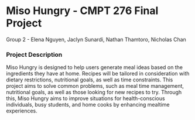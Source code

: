 # Miso Hungry - CMPT 276 Final Project

Group 2 - Elena Nguyen, Jaclyn Sunardi, Nathan Thamtoro, Nicholas Chan

### Project Description

Miso Hungry is designed to help users generate meal ideas based on the ingredients they have at home. Recipes will be tailored in consideration with dietary restrictions, nutritional goals, as well as time constraints. This project aims to solve common problems, such as meal time management, nutritional goals, as well as those looking for new recipes to try. Through this, Miso Hungry aims to improve situations for health-conscious individuals, busy students, and home cooks by enhancing mealtime experiences.
